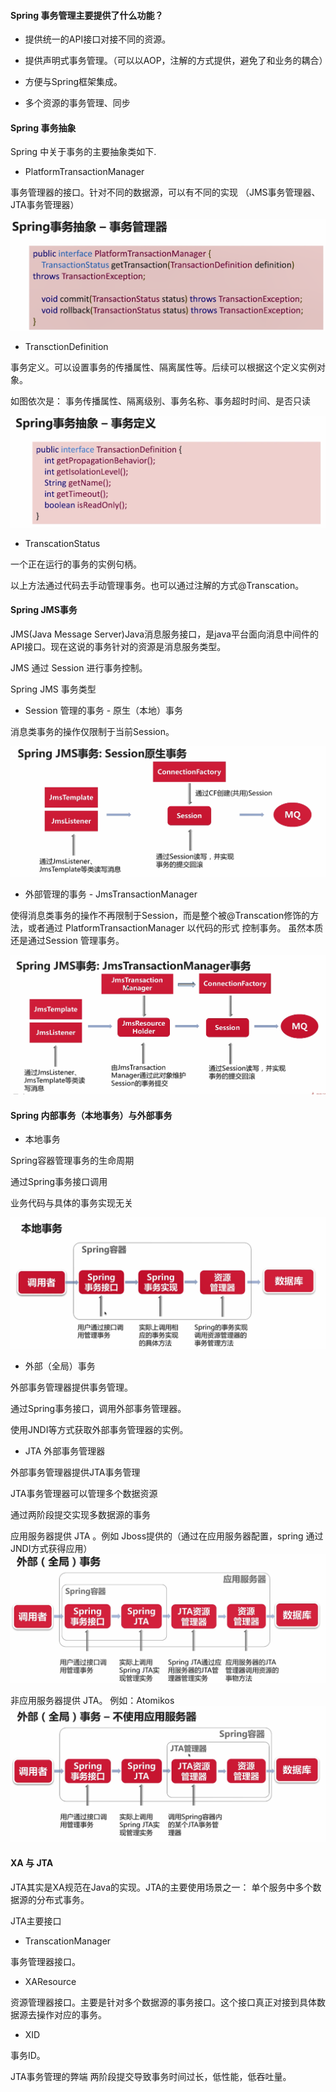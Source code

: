 

#### Spring 事务管理主要提供了什么功能？

*  提供统一的API接口对接不同的资源。

* 提供声明式事务管理。（可以以AOP，注解的方式提供，避免了和业务的耦合）

* 方便与Spring框架集成。

* 多个资源的事务管理、同步

#### Spring 事务抽象

Spring 中关于事务的主要抽象类如下.

* PlatformTransactionManager

事务管理器的接口。针对不同的数据源，可以有不同的实现 （JMS事务管理器、JTA事务管理器）

![avator](./img/spring事务管理器.png)


* TransctionDefinition

 事务定义。可以设置事务的传播属性、隔离属性等。后续可以根据这个定义实例对象。
 
 如图依次是： 事务传播属性、隔离级别、事务名称、事务超时时间、是否只读
 
 ![avator](./img/spring事务定义.png)
 
* TranscationStatus

一个正在运行的事务的实例句柄。 

以上方法通过代码去手动管理事务。也可以通过注解的方式@Transcation。

#### Spring JMS事务

JMS(Java Message Server)Java消息服务接口，是java平台面向消息中间件的API接口。现在这说的事务针对的资源是消息服务类型。

JMS 通过 Session 进行事务控制。

Spring JMS 事务类型
* Session 管理的事务 - 原生（本地）事务

 消息类事务的操作仅限制于当前Session。

 ![avator](./img/JMS原生事务.png)

* 外部管理的事务 - JmsTransactionManager 
 
 使得消息类事务的操作不再限制于Session，而是整个被@Transcation修饰的方法，或者通过 PlatformTransactionManager 
 以代码的形式 控制事务。 虽然本质还是通过Session 管理事务。

 ![avator](./img/JMS外部事务.png)
 
 #### Spring 内部事务（本地事务）与外部事务 
 
 * 本地事务
 
 Spring容器管理事务的生命周期
 
 通过Spring事务接口调用
 
 业务代码与具体的事务实现无关
 
 
 ![avator](./img/Spring本地事务.png)
 
 * 外部（全局）事务
 
 外部事务管理器提供事务管理。
 
 通过Spring事务接口，调用外部事务管理器。
 
 使用JNDI等方式获取外部事务管理器的实例。
 
  * JTA 外部事务管理器
  
  外部事务管理器提供JTA事务管理
  
  JTA事务管理器可以管理多个数据资源
  
  通过两阶段提交实现多数据源的事务
  
  应用服务器提供 JTA 。例如 Jboss提供的（通过在应用服务器配置，spring 通过JNDI方式获得应用）
  ![avator](./img/Spring外部事务.png)
  
  非应用服务器提供 JTA。 例如：Atomikos
  ![avator](./img/Spring外部事务非应用服务器.png)
  
 
 #### XA 与 JTA
 
 JTA其实是XA规范在Java的实现。JTA的主要使用场景之一： 单个服务中多个数据源的分布式事务。
 
 JTA主要接口
 
 * TranscationManager
 
 事务管理器接口。
 
 * XAResource
 
 资源管理器接口。主要是针对多个数据源的事务接口。这个接口真正对接到具体数据源去操作对应的事务。
 
 * XID
 
 事务ID。
 
 
 JTA事务管理的弊端 
 两阶段提交导致事务时间过长，低性能，低吞吐量。
  
  
  
  
  
  
 


